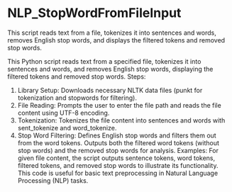 # NLP_StopWordFromFileInput
This script reads text from a file, tokenizes it into sentences and words, removes English stop words, and displays the filtered tokens and removed stop words.

This Python script reads text from a specified file, tokenizes it into sentences and words, and removes English stop words, displaying the filtered tokens and removed stop words.
Steps:
1. Library Setup: Downloads necessary NLTK data files (punkt for tokenization and stopwords for filtering).
2. File Reading: Prompts the user to enter the file path and reads the file content using UTF-8 encoding.
3. Tokenization: Tokenizes the file content into sentences and words with sent_tokenize and word_tokenize.
4. Stop Word Filtering: Defines English stop words and filters them out from the word tokens. Outputs both the filtered word tokens (without stop words) and the removed stop words for analysis.
Examples: For given file content, the script outputs sentence tokens, word tokens, filtered tokens, and removed stop words to illustrate its functionality.
This code is useful for basic text preprocessing in Natural Language Processing (NLP) tasks.
